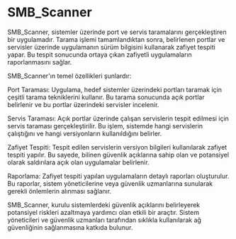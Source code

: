 # SMB_Scanner

SMB_Scanner, sistemler üzerinde port ve servis taramalarını gerçekleştiren bir uygulamadır. Tarama işlemi tamamlandıktan sonra, belirlenen portlar ve servisler üzerinde uygulamanın sürüm bilgisini kullanarak zafiyet tespiti yapar. Bu tespit sonucunda ortaya çıkan zafiyetli uygulamaların raporlanmasını sağlar.

SMB_Scanner'ın temel özellikleri şunlardır:

Port Taraması: Uygulama, hedef sistemler üzerindeki portları taramak için çeşitli tarama tekniklerini kullanır. Bu tarama sonucunda açık portlar belirlenir ve bu portlar üzerindeki servisler incelenir.

Servis Taraması: Açık portlar üzerinde çalışan servislerin tespit edilmesi için servis taraması gerçekleştirilir. Bu işlem, sistemde hangi servislerin çalıştığını ve hangi versiyonların kullanıldığını belirler.

Zafiyet Tespiti: Tespit edilen servislerin versiyon bilgileri kullanılarak zafiyet tespiti yapılır. Bu sayede, bilinen güvenlik açıklarına sahip olan ve potansiyel olarak saldırılara açık olan uygulamalar belirlenir.

Raporlama: Zafiyet tespiti yapılan uygulamaların detaylı raporları oluşturulur. Bu raporlar, sistem yöneticilerine veya güvenlik uzmanlarına sunularak gerekli önlemlerin alınması sağlanır.

SMB_Scanner, kurulu sistemlerdeki güvenlik açıklarını belirleyerek potansiyel riskleri azaltmaya yardımcı olan etkili bir araçtır. Sistem yöneticileri ve güvenlik uzmanları tarafından sıklıkla kullanılarak ağ güvenliğinin sağlanmasına katkıda bulunur.
